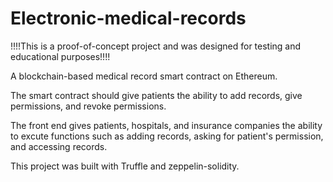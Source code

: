 # Electronic-medical-records
!!!!This is a proof-of-concept project and was designed for testing and educational purposes!!!!



A blockchain-based medical record smart contract on Ethereum.



The smart contract should give patients the ability to add records, give permissions, and revoke permissions.




The front end gives patients, hospitals, and insurance companies the ability to excute functions such as adding records, asking for patient's permission, and accessing records.




This project was built with Truffle and zeppelin-solidity.




